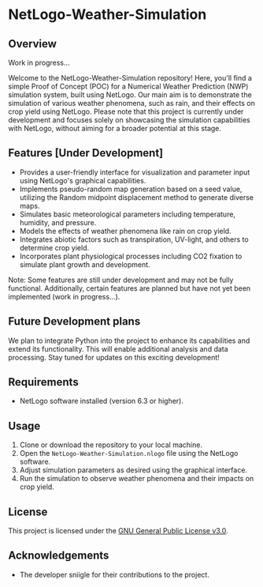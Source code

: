 # NetLogo-Weather-Simulation

## Overview
Work in progress...

Welcome to the NetLogo-Weather-Simulation repository! Here, you'll find a simple Proof of Concept (POC) for a Numerical Weather Prediction (NWP) simulation system, built using NetLogo. Our main aim is to demonstrate the simulation of various weather phenomena, such as rain, and their effects on crop yield using NetLogo. Please note that this project is currently under development and focuses solely on showcasing the simulation capabilities with NetLogo, without aiming for a broader potential at this stage.

## Features [Under Development]

- Provides a user-friendly interface for visualization and parameter input using NetLogo's graphical capabilities.
- Implements pseudo-random map generation based on a seed value, utilizing the Random midpoint displacement method to generate diverse maps.
- Simulates basic meteorological parameters including temperature, humidity, and pressure.
- Models the effects of weather phenomena like rain on crop yield.
- Integrates abiotic factors such as transpiration, UV-light, and others to determine crop yield.
- Incorporates plant physiological processes including CO2 fixation to simulate plant growth and development.

Note: Some features are still under development and may not be fully functional. Additionally, certain features are planned but have not yet been implemented (work in progress...).

## Future Development plans

We plan to integrate Python into the project to enhance its capabilities and extend its functionality. This will enable additional analysis and data processing. Stay tuned for updates on this exciting development!

## Requirements

- NetLogo software installed (version 6.3 or higher).

## Usage

1. Clone or download the repository to your local machine.
2. Open the `NetLogo-Weather-Simulation.nlogo` file using the NetLogo software.
3. Adjust simulation parameters as desired using the graphical interface.
4. Run the simulation to observe weather phenomena and their impacts on crop yield.

## License

This project is licensed under the [GNU General Public License v3.0](LICENSE).

## Acknowledgements

- The developer sniigle for their contributions to the project.
